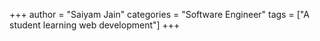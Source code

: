 +++
author = "Saiyam Jain"
categories = "Software Engineer"
tags = ["A student learning web development"]
+++